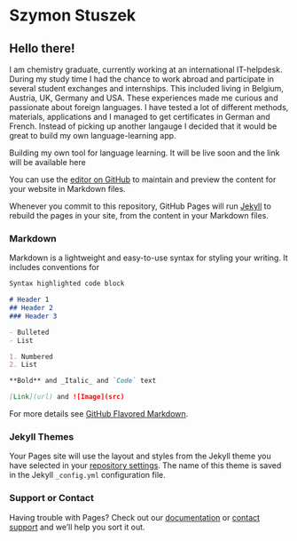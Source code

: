 # Szymon Stuszek

## Hello there!

I am chemistry graduate, currently working at an international IT-helpdesk. 
During my study time I had the chance to work abroad and participate in several student exchanges and internships. This included living in Belgium, Austria, UK, Germany and USA. 
These experiences made me curious and passionate about foreign languages. I have tested a lot of different methods, materials, applications and  I managed to get certificates in German and French. 
Instead of picking up another langauge I decided that it would be great to build my own language-learning app.

Building my own tool for language learning. It will be live soon and the link will be available here

You can use the [editor on GitHub](https://github.com/szymonstuszek/szymonstuszek.github.io/edit/master/README.md) to maintain and preview the content for your website in Markdown files.

Whenever you commit to this repository, GitHub Pages will run [Jekyll](https://jekyllrb.com/) to rebuild the pages in your site, from the content in your Markdown files.

### Markdown

Markdown is a lightweight and easy-to-use syntax for styling your writing. It includes conventions for

```markdown
Syntax highlighted code block

# Header 1
## Header 2
### Header 3

- Bulleted
- List

1. Numbered
2. List

**Bold** and _Italic_ and `Code` text

[Link](url) and ![Image](src)
```

For more details see [GitHub Flavored Markdown](https://guides.github.com/features/mastering-markdown/).

### Jekyll Themes

Your Pages site will use the layout and styles from the Jekyll theme you have selected in your [repository settings](https://github.com/szymonstuszek/szymonstuszek.github.io/settings). The name of this theme is saved in the Jekyll `_config.yml` configuration file.

### Support or Contact

Having trouble with Pages? Check out our [documentation](https://help.github.com/categories/github-pages-basics/) or [contact support](https://github.com/contact) and we’ll help you sort it out.




